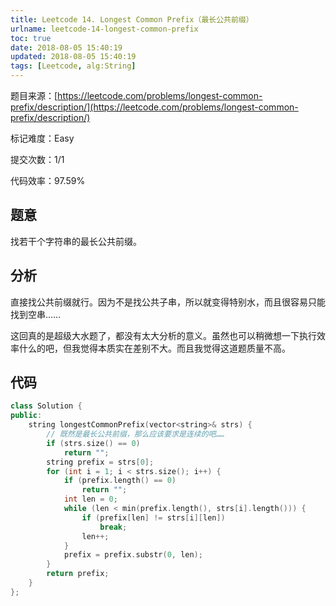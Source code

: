 ```yaml
---
title: Leetcode 14. Longest Common Prefix（最长公共前缀）
urlname: leetcode-14-longest-common-prefix
toc: true
date: 2018-08-05 15:40:19
updated: 2018-08-05 15:40:19
tags: [Leetcode, alg:String]
---
```


题目来源：[https://leetcode.com/problems/longest-common-prefix/description/](https://leetcode.com/problems/longest-common-prefix/description/)

标记难度：Easy

提交次数：1/1

代码效率：97.59%

## 题意

找若干个字符串的最长公共前缀。

## 分析

直接找公共前缀就行。因为不是找公共子串，所以就变得特别水，而且很容易只能找到空串……

这回真的是超级大水题了，都没有太大分析的意义。虽然也可以稍微想一下执行效率什么的吧，但我觉得本质实在差别不大。而且我觉得这道题质量不高。

## 代码

```cpp
class Solution {
public:
    string longestCommonPrefix(vector<string>& strs) {
        // 既然是最长公共前缀，那么应该要求是连续的吧……
        if (strs.size() == 0)
            return "";
        string prefix = strs[0];
        for (int i = 1; i < strs.size(); i++) {
            if (prefix.length() == 0)
                return "";
            int len = 0;
            while (len < min(prefix.length(), strs[i].length())) {
                if (prefix[len] != strs[i][len])
                    break;
                len++;
            }
            prefix = prefix.substr(0, len);
        }
        return prefix;
    }
};
```
